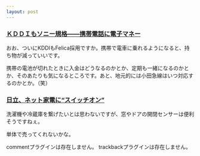 ```yaml
---
layout: post
---
```

<h3><a href="http://it.nikkei.co.jp/it/news/index.cfm?i=2003121108524j0">ＫＤＤＩもソニー規格――携帯電話に電子マネー</a></h3>
<p>おお、ついにKDDIもFelica採用ですか。携帯で電車に乗れるようになると、持ち物が減っていいです。</p>
<p>携帯の電池が切れたときに入金はどうなるのかとか、定期も一緒になるのかとか、そのあたりも気になるところです。あと、地元的には小田急線はいつ対応するのかとか。（笑）</p>
<h3><a href="http://www.zdnet.co.jp/broadband/0312/11/lp17.html">日立、ネット家電に“スイッチオン”</a></h3>
<p>洗濯機や冷蔵庫を繋げたいとは思わないですが、窓やドアの開閉センサーは便利そうですねぇ。</p>
<p>単体で売ってくれないかな。</p>
<p><span class="error">commentプラグインは存在しません。</span> <span class="error">trackbackプラグインは存在しません。</span> </p>
